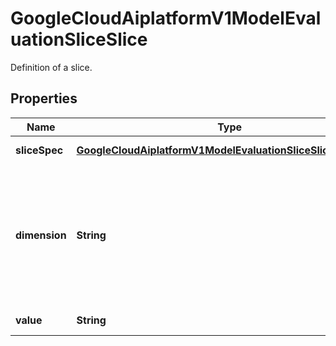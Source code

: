 

# GoogleCloudAiplatformV1ModelEvaluationSliceSlice

Definition of a slice.

## Properties

| Name | Type | Description | Notes |
|------------ | ------------- | ------------- | -------------|
|**sliceSpec** | [**GoogleCloudAiplatformV1ModelEvaluationSliceSliceSliceSpec**](GoogleCloudAiplatformV1ModelEvaluationSliceSliceSliceSpec.md) | Output only. Specification for how the data was sliced. |  [optional] [readonly] |
|**dimension** | **String** | Output only. The dimension of the slice. Well-known dimensions are: * &#x60;annotationSpec&#x60;: This slice is on the test data that has either ground truth or prediction with AnnotationSpec.display_name equals to value. * &#x60;slice&#x60;: This slice is a user customized slice defined by its SliceSpec. |  [optional] [readonly] |
|**value** | **String** | Output only. The value of the dimension in this slice. |  [optional] [readonly] |



